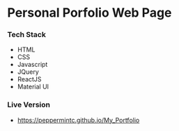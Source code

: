 Personal Porfolio Web Page
============ 
### Tech Stack
- HTML
- CSS
- Javascript
- JQuery
- ReactJS
- Material UI

### Live Version 
- https://peppermintc.github.io/My_Portfolio

